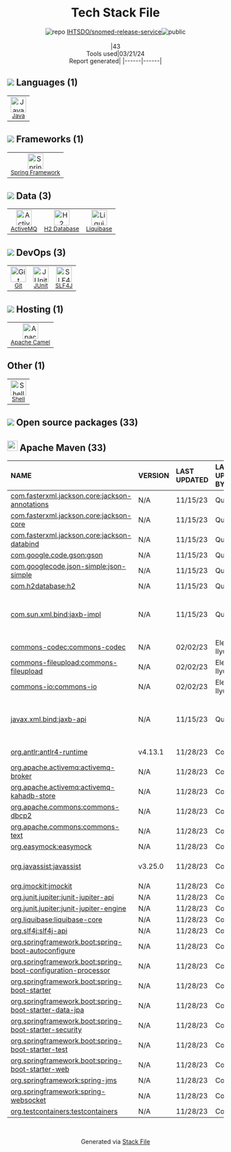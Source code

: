 <!--
&lt;--- Readme.md Snippet without images Start ---&gt;
## Tech Stack
IHTSDO/snomed-release-service is built on the following main stack:

- [Java](https://www.java.com) – Languages
- [Spring Framework](https://spring.io/projects/spring-framework) – Frameworks (Full Stack)
- [ActiveMQ](http://activemq.apache.org/) – Message Queue
- [H2 Database](http://www.h2database.com/) – Databases
- [Liquibase](https://www.liquibase.com) – Database Tools
- [JUnit](http://junit.org/) – Testing Frameworks
- [SLF4J](http://slf4j.org/) – Log Management
- [Apache Camel](https://camel.apache.org/) – Platform as a Service
- [Shell](https://en.wikipedia.org/wiki/Shell_script) – Shells

Full tech stack [here](/techstack.md)

&lt;--- Readme.md Snippet without images End ---&gt;

&lt;--- Readme.md Snippet with images Start ---&gt;
## Tech Stack
IHTSDO/snomed-release-service is built on the following main stack:

- <img width='25' height='25' src='https://img.stackshare.io/service/995/K85ZWV2F.png' alt='Java'/> [Java](https://www.java.com) – Languages
- <img width='25' height='25' src='https://img.stackshare.io/service/2006/spring-framework-project-logo.png' alt='Spring Framework'/> [Spring Framework](https://spring.io/projects/spring-framework) – Frameworks (Full Stack)
- <img width='25' height='25' src='https://img.stackshare.io/service/1062/default_08edb6f82e2c79424efc1e297ab096e50acd8e0b.jpg' alt='ActiveMQ'/> [ActiveMQ](http://activemq.apache.org/) – Message Queue
- <img width='25' height='25' src='https://img.stackshare.io/service/3105/h2-logo_square_400x400.png' alt='H2 Database'/> [H2 Database](http://www.h2database.com/) – Databases
- <img width='25' height='25' src='https://img.stackshare.io/service/1398/y1As8_s5_400x400.jpg' alt='Liquibase'/> [Liquibase](https://www.liquibase.com) – Database Tools
- <img width='25' height='25' src='https://img.stackshare.io/service/2020/874086.png' alt='JUnit'/> [JUnit](http://junit.org/) – Testing Frameworks
- <img width='25' height='25' src='https://img.stackshare.io/service/2805/05518ecaa42841e834421e9d6987b04f_400x400.png' alt='SLF4J'/> [SLF4J](http://slf4j.org/) – Log Management
- <img width='25' height='25' src='https://img.stackshare.io/service/3276/xWt1RFo6_400x400.jpg' alt='Apache Camel'/> [Apache Camel](https://camel.apache.org/) – Platform as a Service
- <img width='25' height='25' src='https://img.stackshare.io/service/4631/default_c2062d40130562bdc836c13dbca02d318205a962.png' alt='Shell'/> [Shell](https://en.wikipedia.org/wiki/Shell_script) – Shells

Full tech stack [here](/techstack.md)

&lt;--- Readme.md Snippet with images End ---&gt;
-->
<div align="center">

# Tech Stack File
![](https://img.stackshare.io/repo.svg "repo") [IHTSDO/snomed-release-service](https://github.com/IHTSDO/snomed-release-service)![](https://img.stackshare.io/public_badge.svg "public")
<br/><br/>
|43<br/>Tools used|03/21/24 <br/>Report generated|
|------|------|
</div>

## <img src='https://img.stackshare.io/languages.svg'/> Languages (1)
<table><tr>
  <td align='center'>
  <img width='36' height='36' src='https://img.stackshare.io/service/995/K85ZWV2F.png' alt='Java'>
  <br>
  <sub><a href="https://www.java.com">Java</a></sub>
  <br>
  <sub></sub>
</td>

</tr>
</table>

## <img src='https://img.stackshare.io/frameworks.svg'/> Frameworks (1)
<table><tr>
  <td align='center'>
  <img width='36' height='36' src='https://img.stackshare.io/service/2006/spring-framework-project-logo.png' alt='Spring Framework'>
  <br>
  <sub><a href="https://spring.io/projects/spring-framework">Spring Framework</a></sub>
  <br>
  <sub></sub>
</td>

</tr>
</table>

## <img src='https://img.stackshare.io/databases.svg'/> Data (3)
<table><tr>
  <td align='center'>
  <img width='36' height='36' src='https://img.stackshare.io/service/1062/default_08edb6f82e2c79424efc1e297ab096e50acd8e0b.jpg' alt='ActiveMQ'>
  <br>
  <sub><a href="http://activemq.apache.org/">ActiveMQ</a></sub>
  <br>
  <sub></sub>
</td>

<td align='center'>
  <img width='36' height='36' src='https://img.stackshare.io/service/3105/h2-logo_square_400x400.png' alt='H2 Database'>
  <br>
  <sub><a href="http://www.h2database.com/">H2 Database</a></sub>
  <br>
  <sub></sub>
</td>

<td align='center'>
  <img width='36' height='36' src='https://img.stackshare.io/service/1398/y1As8_s5_400x400.jpg' alt='Liquibase'>
  <br>
  <sub><a href="https://www.liquibase.com">Liquibase</a></sub>
  <br>
  <sub></sub>
</td>

</tr>
</table>

## <img src='https://img.stackshare.io/devops.svg'/> DevOps (3)
<table><tr>
  <td align='center'>
  <img width='36' height='36' src='https://img.stackshare.io/service/1046/git.png' alt='Git'>
  <br>
  <sub><a href="http://git-scm.com/">Git</a></sub>
  <br>
  <sub></sub>
</td>

<td align='center'>
  <img width='36' height='36' src='https://img.stackshare.io/service/2020/874086.png' alt='JUnit'>
  <br>
  <sub><a href="http://junit.org/">JUnit</a></sub>
  <br>
  <sub></sub>
</td>

<td align='center'>
  <img width='36' height='36' src='https://img.stackshare.io/service/2805/05518ecaa42841e834421e9d6987b04f_400x400.png' alt='SLF4J'>
  <br>
  <sub><a href="http://slf4j.org/">SLF4J</a></sub>
  <br>
  <sub></sub>
</td>

</tr>
</table>

## <img src='https://img.stackshare.io/hosting.svg'/> Hosting (1)
<table><tr>
  <td align='center'>
  <img width='36' height='36' src='https://img.stackshare.io/service/3276/xWt1RFo6_400x400.jpg' alt='Apache Camel'>
  <br>
  <sub><a href="https://camel.apache.org/">Apache Camel</a></sub>
  <br>
  <sub></sub>
</td>

</tr>
</table>

## Other (1)
<table><tr>
  <td align='center'>
  <img width='36' height='36' src='https://img.stackshare.io/service/4631/default_c2062d40130562bdc836c13dbca02d318205a962.png' alt='Shell'>
  <br>
  <sub><a href="https://en.wikipedia.org/wiki/Shell_script">Shell</a></sub>
  <br>
  <sub></sub>
</td>

</tr>
</table>


## <img src='https://img.stackshare.io/group.svg' /> Open source packages (33)</h2>

## <img width='24' height='24' src='https://img.stackshare.io/package_manager/977/default_9833f2ef0bbc2a946b4cc5e9307264033361076b.png'/> Apache Maven (33)

|NAME|VERSION|LAST UPDATED|LAST UPDATED BY|LICENSE|VULNERABILITIES|
|:------|:------|:------|:------|:------|:------|
|[com.fasterxml.jackson.core:jackson-annotations](http://github.com/FasterXML/jackson)|N/A|11/15/23|Quyen Ly |Apache-2.0|N/A|
|[com.fasterxml.jackson.core:jackson-core](https://github.com/FasterXML/jackson-core)|N/A|11/15/23|Quyen Ly |Apache-2.0|N/A|
|[com.fasterxml.jackson.core:jackson-databind](http://github.com/FasterXML/jackson)|N/A|11/15/23|Quyen Ly |Apache-2.0|N/A|
|[com.google.code.gson:gson](https://github.com/google/gson)|N/A|11/15/23|Quyen Ly |Apache-2.0|N/A|
|[com.googlecode.json-simple:json-simple](http://code.google.com/p/json-simple/)|N/A|11/15/23|Quyen Ly |Apache-2.0|N/A|
|[com.h2database:h2](http://www.h2database.com)|N/A|11/15/23|Quyen Ly |MIT-feh|N/A|
|[com.sun.xml.bind:jaxb-impl](http://jaxb.java.net/)|N/A|11/15/23|Quyen Ly |CDDL-1.1,CNRI-Python-GPL-Compatible|N/A|
|[commons-codec:commons-codec](https://commons.apache.org/proper/commons-codec/)|N/A|02/02/23|Elena Ilyukhina |Apache-2.0|N/A|
|[commons-fileupload:commons-fileupload](http://commons.apache.org/proper/commons-fileupload/)|N/A|02/02/23|Elena Ilyukhina |Apache-2.0|N/A|
|[commons-io:commons-io](http://commons.apache.org/proper/commons-io/)|N/A|02/02/23|Elena Ilyukhina |Apache-2.0|N/A|
|[javax.xml.bind:jaxb-api](https://github.com/javaee/jaxb-spec)|N/A|11/15/23|Quyen Ly |CDDL-1.1,CNRI-Python-GPL-Compatible|N/A|
|[org.antlr:antlr4-runtime](http://antlr.org)|v4.13.1|11/28/23|CoderMChu |BSD-3-Clause|N/A|
|[org.apache.activemq:activemq-broker]()|N/A|11/28/23|CoderMChu |Apache-2.0|N/A|
|[org.apache.activemq:activemq-kahadb-store]()|N/A|11/28/23|CoderMChu |Apache-2.0|N/A|
|[org.apache.commons:commons-dbcp2](http://commons.apache.org/proper/commons-dbcp/)|N/A|11/28/23|CoderMChu |Apache-2.0|N/A|
|[org.apache.commons:commons-text](http://commons.apache.org/proper/commons-text)|N/A|11/28/23|CoderMChu |Apache-2.0|N/A|
|[org.easymock:easymock](http://easymock.org)|N/A|11/28/23|CoderMChu |Apache-2.0|N/A|
|[org.javassist:javassist](http://www.javassist.org/)|v3.25.0|11/28/23|CoderMChu |LGPL-2.1,Apache-2.0|N/A|
|[org.jmockit:jmockit](http://jmockit.github.io)|N/A|11/28/23|CoderMChu |MIT|N/A|
|[org.junit.jupiter:junit-jupiter-api](https://junit.org/junit5/)|N/A|11/28/23|CoderMChu |EPL-2.0|N/A|
|[org.junit.jupiter:junit-jupiter-engine](https://junit.org/junit5/)|N/A|11/28/23|CoderMChu |EPL-2.0|N/A|
|[org.liquibase:liquibase-core](http://www.liquibase.org/liquibase-root/liquibase-dist)|N/A|11/28/23|CoderMChu |Apache-2.0|N/A|
|[org.slf4j:slf4j-api](http://www.slf4j.org)|N/A|11/28/23|CoderMChu |MIT|N/A|
|[org.springframework.boot:spring-boot-autoconfigure](https://projects.spring.io/spring-boot/#/spring-boot-parent/spring-boot-autoconfigure)|N/A|11/28/23|CoderMChu |Apache-2.0|N/A|
|[org.springframework.boot:spring-boot-configuration-processor](https://projects.spring.io/spring-boot/#/spring-boot-parent/spring-boot-tools/spring-boot-configuration-processor)|N/A|11/28/23|CoderMChu |Apache-2.0|N/A|
|[org.springframework.boot:spring-boot-starter](https://projects.spring.io/spring-boot/#/spring-boot-parent/spring-boot-starters/spring-boot-starter)|N/A|11/28/23|CoderMChu |Apache-2.0|N/A|
|[org.springframework.boot:spring-boot-starter-data-jpa](https://projects.spring.io/spring-boot/#/spring-boot-parent/spring-boot-starters/spring-boot-starter-data-jpa)|N/A|11/28/23|CoderMChu |Apache-2.0|N/A|
|[org.springframework.boot:spring-boot-starter-security](https://projects.spring.io/spring-boot/#/spring-boot-parent/spring-boot-starters/spring-boot-starter-security)|N/A|11/28/23|CoderMChu |Apache-2.0|N/A|
|[org.springframework.boot:spring-boot-starter-test](https://projects.spring.io/spring-boot/#/spring-boot-parent/spring-boot-starters/spring-boot-starter-test)|N/A|11/28/23|CoderMChu |Apache-2.0|N/A|
|[org.springframework.boot:spring-boot-starter-web](https://projects.spring.io/spring-boot/#/spring-boot-parent/spring-boot-starters/spring-boot-starter-web)|N/A|11/28/23|CoderMChu |Apache-2.0|N/A|
|[org.springframework:spring-jms](https://github.com/spring-projects/spring-framework)|N/A|11/28/23|CoderMChu |Apache-2.0|N/A|
|[org.springframework:spring-websocket](https://github.com/SpringSource/spring-framework)|N/A|11/28/23|CoderMChu |Apache-2.0|N/A|
|[org.testcontainers:testcontainers](https://testcontainers.org)|N/A|11/28/23|CoderMChu |MIT|N/A|

<br/>
<div align='center'>

Generated via [Stack File](https://github.com/marketplace/stack-file)
